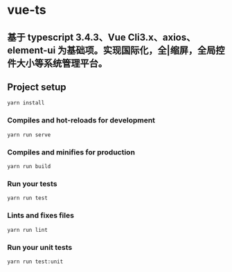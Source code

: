 # vue-ts

## 基于 typescript 3.4.3、Vue Cli3.x、axios、element-ui 为基础项。实现国际化，全|缩屏，全局控件大小等系统管理平台。

## Project setup

```
yarn install
```

### Compiles and hot-reloads for development

```
yarn run serve
```

### Compiles and minifies for production

```
yarn run build
```

### Run your tests

```
yarn run test
```

### Lints and fixes files

```
yarn run lint
```

### Run your unit tests

```
yarn run test:unit
```
